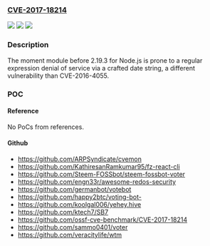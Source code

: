 ### [CVE-2017-18214](https://cve.mitre.org/cgi-bin/cvename.cgi?name=CVE-2017-18214)
![](https://img.shields.io/static/v1?label=Product&message=n%2Fa&color=blue)
![](https://img.shields.io/static/v1?label=Version&message=n%2Fa&color=blue)
![](https://img.shields.io/static/v1?label=Vulnerability&message=n%2Fa&color=brighgreen)

### Description

The moment module before 2.19.3 for Node.js is prone to a regular expression denial of service via a crafted date string, a different vulnerability than CVE-2016-4055.

### POC

#### Reference
No PoCs from references.

#### Github
- https://github.com/ARPSyndicate/cvemon
- https://github.com/KathiresanRamkumar95/fz-react-cli
- https://github.com/Steem-FOSSbot/steem-fossbot-voter
- https://github.com/engn33r/awesome-redos-security
- https://github.com/germanbot/votebot
- https://github.com/happy2btc/voting-bot-
- https://github.com/koolgal006/yehey.hive
- https://github.com/ktech7/SB7
- https://github.com/ossf-cve-benchmark/CVE-2017-18214
- https://github.com/sammo0401/voter
- https://github.com/veracitylife/wtm

